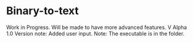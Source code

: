 # Binary-to-text
Work in Progress. Will be made to have more advanced features.
V Alpha 1.0
Version note: Added user input.
Note: The executable is in the folder.
